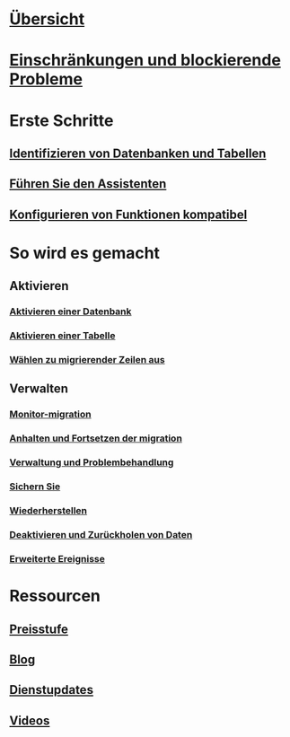 # [Übersicht](stretch-database.md)  
# [Einschränkungen und blockierende Probleme](limitations-for-stretch-database.md)
# Erste Schritte
## [Identifizieren von Datenbanken und Tabellen](stretch-database-databases-and-tables-stretch-database-advisor.md)  
## [Führen Sie den Assistenten](get-started-by-running-the-enable-database-for-stretch-wizard.md)
## [Konfigurieren von Funktionen kompatibel](configure-compatible-sql-server-features-with-stretch-database.md)  
# So wird es gemacht
## Aktivieren
### [Aktivieren einer Datenbank](enable-stretch-database-for-a-database.md)  
### [Aktivieren einer Tabelle](enable-stretch-database-for-a-table.md)  
### [Wählen zu migrierender Zeilen aus](select-rows-to-migrate-by-using-a-filter-function-stretch-database.md)  
## Verwalten
### [Monitor-migration](monitor-and-troubleshoot-data-migration-stretch-database.md)
### [Anhalten und Fortsetzen der migration](pause-and-resume-data-migration-stretch-database.md)  
### [Verwaltung und Problembehandlung](manage-and-troubleshoot-stretch-database.md)  
### [Sichern Sie](backup-stretch-enabled-databases-stretch-database.md)  
### [Wiederherstellen](restore-stretch-enabled-databases-stretch-database.md)  
### [Deaktivieren und Zurückholen von Daten](disable-stretch-database-and-bring-back-remote-data.md)
### [Erweiterte Ereignisse](extended-events-for-stretch-database.md)  
# Ressourcen
## [Preisstufe](https://azure.microsoft.com/pricing/details/sql-server-stretch-database/)
## [Blog](https://blogs.technet.microsoft.com/dataplatforminsider/tag/stretch-database/)
## [Dienstupdates](https://azure.microsoft.com/updates/?product=sql-server-stretch-database)
## [Videos](https://azure.microsoft.com/documentation/videos/index/?services=sql-server-stretch-database)
